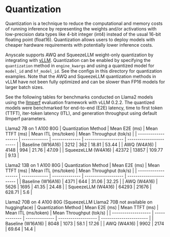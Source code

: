 # Quantization 

Quantization is a technique to reduce the computational and memory costs of running inference by representing the weights and/or activations with low-precision data types like 4-bit integer (int4) instead of the usual 16-bit floating point (float16).
Quantization allows users to deploy models with cheaper hardware requirements with potentially lower inference costs. 

Anyscale supports AWQ and SqueezeLLM weight-only quantization by integrating with [vLLM](https://github.com/vllm-project/vllm). Quantization can be enabled by specifying the `quantization` method in `engine_kwargs` and using a quantized model for `model_id` and `hf_model_id`. See the configs in this directory for quantization examples. Note that the AWQ and SqueezeLLM quantization methods in vLLM have not been fully optimized and can be slower than FP16 models for larger batch sizes. 

See the following tables for benchmarks conducted on Llama2 models using the [llmperf](https://github.com/ray-project/llmperf/) evaluation framework with vLLM 0.2.2. The quantized models were benchmarked for end-to-end (E2E) latency, time to first token (TTFT), iter-token latency (ITL), and generation throughput using default llmperf parameters.

Llama2 7B on 1 A100 80G
| Quantization Method | Mean E2E (ms) | Mean TTFT (ms) | Mean ITL (ms/token) | Mean Throughput (tok/s) |
| ------------------- | ------------- | -------------- | ------------------- | ----------------------- |
| Baseline (W16A16)   | 3212          | 362            | 18.81               | 53.44                   |
| AWQ (W4A16)         | 4148          | 994            | 21.76               | 47.09                   |
| SqueezeLLM (W4A16)  | 42372         | 13857          | 109.77              | 9.13                    |

Llama2 13B on 1 A100 80G
| Quantization Method | Mean E2E (ms) | Mean TTFT (ms) | Mean ITL (ms/token) | Mean Throughput (tok/s) |
| ------------------- | ------------- | -------------- | ------------------- | ----------------------- |
| Baseline (W16A16)   | 4371          | 644            | 31.06               | 32.25                   |
| AWQ (W4A16)         | 5626          | 1695           | 41.35               | 24.48                   |
| SqueezeLLM (W4A16)  | 64293         | 21676          | 628.71              | 5.6                     |

Llama2 70B on 4 A100 80G (SqueezeLLM Llama2 70B not available on huggingface)
| Quantization Method | Mean E2E (ms) | Mean TTFT (ms) | Mean ITL (ms/token) | Mean Throughput (tok/s) |
| ------------------- | ------------- | -------------- | ------------------- | ----------------------- |
| Baseline (W16A16)   | 8048          | 1073           | 58.1                | 17.26                   |
| AWQ (W4A16)         | 9902          | 2174           | 69.64               | 14.4                    |